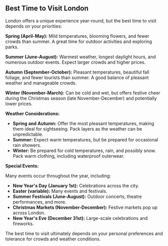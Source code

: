 ## Best Time to Visit London

London offers a unique experience year-round, but the best time to visit depends on your priorities:

**Spring (April-May):**  Mild temperatures, blooming flowers, and fewer crowds than summer.  A great time for outdoor activities and exploring parks.

**Summer (June-August):** Warmest weather, longest daylight hours, and numerous outdoor events. Expect larger crowds and higher prices.

**Autumn (September-October):** Pleasant temperatures, beautiful fall foliage, and fewer tourists than summer.  A good balance of pleasant weather and manageable crowds.

**Winter (November-March):** Can be cold and wet, but offers festive cheer during the Christmas season (late November-December) and potentially lower prices.

**Weather Considerations:**

* **Spring and Autumn:** Offer the most pleasant temperatures, making them ideal for sightseeing.  Pack layers as the weather can be unpredictable.
* **Summer:** Expect warm temperatures, but be prepared for occasional rain showers.
* **Winter:** Be prepared for cold temperatures, rain, and possibly snow. Pack warm clothing, including waterproof outerwear.

**Special Events:**

Many events occur throughout the year, including:

* **New Year's Day (January 1st):**  Celebrations across the city.
* **Easter (variable):**  Many events and festivals.
* **Summer Festivals (June-August):**  Outdoor concerts, theatre performances, and more.
* **Christmas Markets (November-December):** Festive markets pop up across London.
* **New Year's Eve (December 31st):**  Large-scale celebrations and fireworks.


The best time to visit ultimately depends on your personal preferences and tolerance for crowds and weather conditions.
```